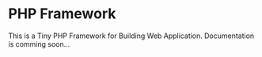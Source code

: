 # PHP Framework

This is a Tiny PHP Framework for Building Web Application. Documentation is comming soon...